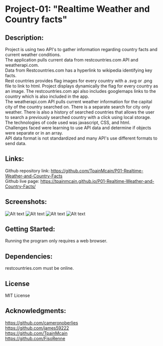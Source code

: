 # Project-01: "Realtime Weather and Country facts"

## Description:
Project is using two API's to gather information regarding country facts and current weather conditions.  
The application pulls current data from restcountries.com API and weatherapi.com.  
Data from Restcountries.com has a hyperlink to wikipedia identifying key facts.   
Rest countries provides flag images for every country with a .svg or .png file to link to html. 
Project displays dynamically the flag for every country as an image.
The restcountries.com api also includes googlemaps links to the country which is also included in the app.  
The weatherapi.com API pulls current weather information for the capital city of the country searched on. 
There is a separate search for city only weather.
There is also a history of searched countries that allows the user to search a previously searched country with a click using local storage.  
The technologies of code used was javascript, CSS, and html.  
Challenges faced were learning to use API data and determine if objects were separate or in an array.  
API data format is not standardized and many API's use different formats to send data.

## Links:
Github repository link: https://github.com/TpainMcain/P01-Realtime-Weather-and-Country-Facts  
Github live page: https://tpainmcain.github.io/P01-Realtime-Weather-and-Country-Facts/

## Screenshots:
![Alt text](/assets/imgs/sbc1.jpg?raw=true "1")
![Alt text](/assets/imgs/sbc2.jpg?raw=true "2")
![Alt text](/assets/imgs/sbc3.jpg?raw=true "3")
![Alt text](/assets/imgs/sbc4.jpg?raw=true "4")

## Getting Started:
Running the program only requires a web browser.

## Dependencies:
restcountries.com must be online.

## License
MIT License

## Acknowledgments:
https://github.com/cameronoberlies  
https://github.com/james59222  
https://github.com/TpainMcain  
https://github.com/FisoRenne  

